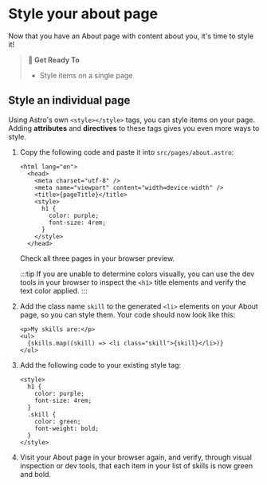 # Style your about page

Now that you have an About page with content about you, it's time to style it!

> **🎯 Get Ready To**
>
> - Style items on a single page

## Style an individual page

Using Astro's own `<style></style>` tags, you can style items on your page. Adding **attributes** and **directives** to these tags gives you even more ways to style.

1. Copy the following code and paste it into `src/pages/about.astro`:

    ```astro title="src/pages/about.astro" ins={6-11}
    <html lang="en">
      <head>
        <meta charset="utf-8" />
        <meta name="viewport" content="width=device-width" />
        <title>{pageTitle}</title>
        <style>
          h1 {
            color: purple;
            font-size: 4rem;
          }
        </style>
      </head> 
    ```

    Check all three pages in your browser preview.

    :::tip
    If you are unable to determine colors visually, you can use the dev tools in your browser to inspect the `<h1>` title elements and verify the text color applied.
    :::

2. Add the class name `skill` to the generated `<li>` elements on your About page, so you can style them. Your code should now look like this:

    ```astro title="src/pages/about.astro" 'class="skill"'
    <p>My skills are:</p>
    <ul>
      {skills.map((skill) => <li class="skill">{skill}</li>)}
    </ul>
    ```

3. Add the following code to your existing style tag:

    ```astro title="src/pages/about.astro" ins={6-9}
    <style>
      h1 {
        color: purple;
        font-size: 4rem;
      }
      .skill {
        color: green;
        font-weight: bold;
      }
    </style>
    ```

4. Visit your About page in your browser again, and verify, through visual inspection or dev tools, that each item in your list of skills is now green and bold.
